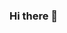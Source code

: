 ### Hi there 👋

<!--
**FrameworkGit/FrameworkGit** is a ✨ _special_ ✨ repository because its `README.md` (this file) appears on your GitHub profile.

- 🔭 I’m currently working on Framework
- 👯 I’m looking to collaborate on Framework  
- 💬 Ask me about nothing
- 📫 How to reach me: FiveMShade@gmail.com  
- ⚡ Fun fact: I am not cool
